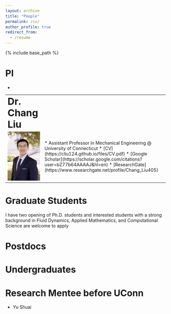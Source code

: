 ```yaml
---
layout: archive
title: "People"
permalink: /cv/
author_profile: true
redirect_from:
  - /resume
---
```


{% include base_path %}

PI
======
* 
<table border="0">
 <tr>
    <td><b style="font-size:30px">Dr. Chang Liu</b></td>
    <td><b style="font-size:30px"></b></td>
 </tr>
 <tr>
    <td><img src='/images/professional_Chang_Liu.jpg'></td>
    <td>
  * Assistant Professor in Mechanical Engineering @ University of Connecticut
  * [CV](https://cliu124.github.io/files/CV.pdf)
  * [Google Scholar](https://scholar.google.com/citations?user=bZ77b64AAAAJ&hl=en)
  * [ResearchGate](https://www.researchgate.net/profile/Chang_Liu405)</td>
 </tr>
</table>


Graduate Students
======
I have two opening of Ph.D. students and interested students with a strong background in Fluid Dynamics, Applied Mathematics, and Computational Science are welcome to apply

Postdocs
======

Undergraduates
======

Research Mentee before UConn
======
* Yu Shuai